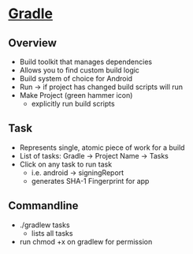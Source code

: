 # [Gradle](https://docs.gradle.org/current/samples/sample_building_android_apps.html)

## Overview

- Build toolkit that manages dependencies
- Allows you to find custom build logic
- Build system of choice for Android
- Run -> if project has changed build scripts will run
- Make Project (green hammer icon)
  - explicitly run build scripts

## Task

- Represents single, atomic piece of work for a build
- List of tasks: Gradle -> Project Name -> Tasks
- Click on any task to run task
  - i.e. android -> signingReport
  - generates SHA-1 Fingerprint for app

## Commandline

- ./gradlew tasks
  - lists all tasks
- run chmod +x on gradlew for permission

